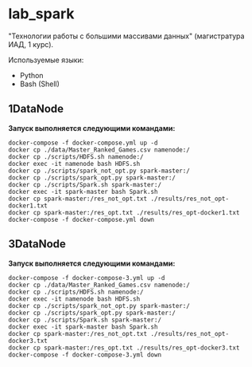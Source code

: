# lab_spark
"Технологии работы с большими массивами данных" (магистратура ИАД, 1 курс).

Используемые языки:
* Python
* Bash (Shell)

## 1DataNode
**Запуск выполняется следующими командами:**
```
docker-compose -f docker-compose.yml up -d
docker cp ./data/Master_Ranked_Games.csv namenode:/
docker cp ./scripts/HDFS.sh namenode:/
docker exec -it namenode bash HDFS.sh
docker cp ./scripts/spark_not_opt.py spark-master:/
docker cp ./scripts/spark_opt.py spark-master:/
docker cp ./scripts/Spark.sh spark-master:/
docker exec -it spark-master bash Spark.sh
docker cp spark-master:/res_not_opt.txt ./results/res_not_opt-docker1.txt
docker cp spark-master:/res_opt.txt ./results/res_opt-docker1.txt
docker-compose -f docker-compose.yml down
```
## 3DataNode
**Запуск выполняется следующими командами:**
```
docker-compose -f docker-compose-3.yml up -d
docker cp ./data/Master_Ranked_Games.csv namenode:/
docker cp ./scripts/HDFS.sh namenode:/
docker exec -it namenode bash HDFS.sh
docker cp ./scripts/spark_not_opt.py spark-master:/
docker cp ./scripts/spark_opt.py spark-master:/
docker cp ./scripts/Spark.sh spark-master:/
docker exec -it spark-master bash Spark.sh
docker cp spark-master:/res_not_opt.txt ./results/res_not_opt-docker3.txt
docker cp spark-master:/res_opt.txt ./results/res_opt-docker3.txt
docker-compose -f docker-compose-3.yml down
```
